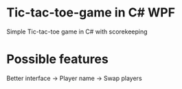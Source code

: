 # Tic-tac-toe-game in C# WPF
Simple Tic-tac-toe game in C# with scorekeeping
# Possible features
Better interface -> Player name -> Swap players
